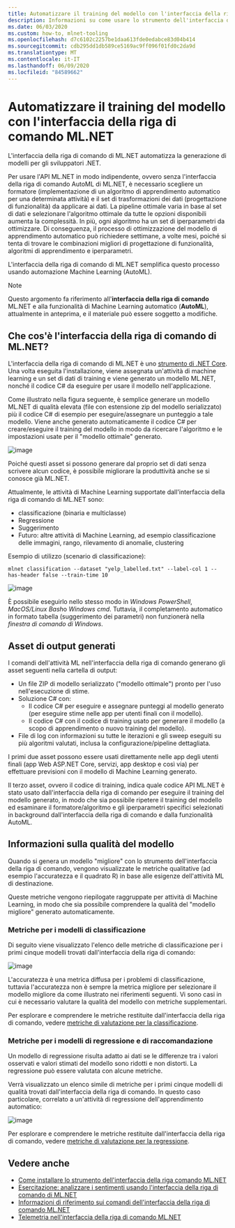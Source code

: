 ```yaml
---
title: Automatizzare il training del modello con l'interfaccia della riga di comando ML.NET
description: Informazioni su come usare lo strumento dell'interfaccia della riga di comando ML.NET per eseguire automaticamente il training del modello migliore dalla riga di comando.
ms.date: 06/03/2020
ms.custom: how-to, mlnet-tooling
ms.openlocfilehash: d7c6102c2257be1daa613fde0edabce83d04b414
ms.sourcegitcommit: cdb295dd1db589ce5169ac9ff096f01fd0c2da9d
ms.translationtype: MT
ms.contentlocale: it-IT
ms.lasthandoff: 06/09/2020
ms.locfileid: "84589662"
---
```

# <a name="automate-model-training-with-the-mlnet-cli"></a>Automatizzare il training del modello con l'interfaccia della riga di comando ML.NET

L'interfaccia della riga di comando di ML.NET automatizza la generazione di modelli per gli sviluppatori .NET.

Per usare l'API ML.NET in modo indipendente, ovvero senza l'interfaccia della riga di comando AutoML di ML.NET, è necessario scegliere un formatore (implementazione di un algoritmo di apprendimento automatico per una determinata attività) e il set di trasformazioni dei dati (progettazione di funzionalità) da applicare ai dati. La pipeline ottimale varia in base al set di dati e selezionare l'algoritmo ottimale da tutte le opzioni disponibili aumenta la complessità. In più, ogni algoritmo ha un set di iperparametri da ottimizzare. Di conseguenza, il processo di ottimizzazione del modello di apprendimento automatico può richiedere settimane, a volte mesi, poiché si tenta di trovare le combinazioni migliori di progettazione di funzionalità, algoritmi di apprendimento e iperparametri.

L'interfaccia della riga di comando di ML.NET semplifica questo processo usando automazione Machine Learning (AutoML).

> [!NOTE]
> Questo argomento fa riferimento all'**interfaccia della riga di comando** ML.NET e alla funzionalità di Machine Learning automatico (**AutoML**), attualmente in anteprima, e il materiale può essere soggetto a modifiche.

## <a name="what-is-the-mlnet-command-line-interface-cli"></a>Che cos'è l'interfaccia della riga di comando di ML.NET?

L'interfaccia della riga di comando di ML.NET è uno [strumento di .NET Core](../core/tools/global-tools.md). Una volta eseguita l'installazione, viene assegnata un'attività di machine learning e un set di dati di training e viene generato un modello ML.NET, nonché il codice C# da eseguire per usare il modello nell'applicazione.

Come illustrato nella figura seguente, è semplice generare un modello ML.NET di qualità elevata (file con estensione zip del modello serializzato) più il codice C# di esempio per eseguire/assegnare un punteggio a tale modello. Viene anche generato automaticamente il codice C# per creare/eseguire il training del modello in modo da ricercare l'algoritmo e le impostazioni usate per il "modello ottimale" generato.

![image](media/automate-training-with-cli/cli-high-level-process.png "Motore AutoML che funziona nell'interfaccia della riga di comando di ML.NET")

Poiché questi asset si possono generare dal proprio set di dati senza scrivere alcun codice, è possibile migliorare la produttività anche se si conosce già ML.NET.

Attualmente, le attività di Machine Learning supportate dall'interfaccia della riga di comando di ML.NET sono:

- classificazione (binaria e multiclasse)
- Regressione
- Suggerimento
- Futuro: altre attività di Machine Learning, ad esempio classificazione delle immagini, rango, rilevamento di anomalie, clustering

Esempio di utilizzo (scenario di classificazione):

```console
mlnet classification --dataset "yelp_labelled.txt" --label-col 1 --has-header false --train-time 10
```

![image](media/automate-training-with-cli/mlnet-classification-powershell.gif)

È possibile eseguirlo nello stesso modo in *Windows PowerShell*, *MacOS/Linux Bash*o *Windows cmd*. Tuttavia, il completamento automatico in formato tabella (suggerimento dei parametri) non funzionerà nella *finestra di comando di Windows*.

## <a name="output-assets-generated"></a>Asset di output generati

I comandi dell'attività ML nell'interfaccia della riga di comando generano gli asset seguenti nella cartella di output:

- Un file ZIP di modello serializzato ("modello ottimale") pronto per l'uso nell'esecuzione di stime.
- Soluzione C# con:
  - Il codice C# per eseguire e assegnare punteggi al modello generato (per eseguire stime nelle app per utenti finali con il modello).
  - Il codice C# con il codice di training usato per generare il modello (a scopo di apprendimento o nuovo training del modello).
- File di log con informazioni su tutte le iterazioni e gli sweep eseguiti su più algoritmi valutati, inclusa la configurazione/pipeline dettagliata.

I primi due asset possono essere usati direttamente nelle app degli utenti finali (app Web ASP.NET Core, servizi, app desktop e così via) per effettuare previsioni con il modello di Machine Learning generato.

Il terzo asset, ovvero il codice di training, indica quale codice API ML.NET è stato usato dall'interfaccia della riga di comando per eseguire il training del modello generato, in modo che sia possibile ripetere il training del modello ed esaminare il formatore/algoritmo e gli iperparametri specifici selezionati in background dall'interfaccia della riga di comando e dalla funzionalità AutoML.

## <a name="understanding-the-quality-of-the-model"></a>Informazioni sulla qualità del modello

Quando si genera un modello "migliore" con lo strumento dell'interfaccia della riga di comando, vengono visualizzate le metriche qualitative (ad esempio l'accuratezza e il quadrato R) in base alle esigenze dell'attività ML di destinazione.

Queste metriche vengono riepilogate raggruppate per attività di Machine Learning, in modo che sia possibile comprendere la qualità del "modello migliore" generato automaticamente.

### <a name="metrics-for-classification-models"></a>Metriche per i modelli di classificazione

Di seguito viene visualizzato l'elenco delle metriche di classificazione per i primi cinque modelli trovati dall'interfaccia della riga di comando:

![image](media/automate-training-with-cli/cli-multiclass-classification-metrics.png)

 L'accuratezza è una metrica diffusa per i problemi di classificazione, tuttavia l'accuratezza non è sempre la metrica migliore per selezionare il modello migliore da come illustrato nei riferimenti seguenti. Vi sono casi in cui è necessario valutare la qualità del modello con metriche supplementari.

Per esplorare e comprendere le metriche restituite dall'interfaccia della riga di comando, vedere [metriche di valutazione per la classificazione](resources/metrics.md#evaluation-metrics-for-multi-class-classification).

### <a name="metrics-for-regression-and-recommendation-models"></a>Metriche per i modelli di regressione e di raccomandazione

Un modello di regressione risulta adatto ai dati se le differenze tra i valori osservati e valori stimati del modello sono ridotti e non distorti. La regressione può essere valutata con alcune metriche.

Verrà visualizzato un elenco simile di metriche per i primi cinque modelli di qualità trovati dall'interfaccia della riga di comando. In questo caso particolare, correlato a un'attività di regressione dell'apprendimento automatico:

![image](media/automate-training-with-cli/cli-regression-metrics.png)

Per esplorare e comprendere le metriche restituite dall'interfaccia della riga di comando, vedere [metriche di valutazione per la regressione](resources/metrics.md#evaluation-metrics-for-regression-and-recommendation).

## <a name="see-also"></a>Vedere anche

- [Come installare lo strumento dell'interfaccia della riga comando ML.NET](how-to-guides/install-ml-net-cli.md)
- [Esercitazione: analizzare i sentimenti usando l'interfaccia della riga di comando di ML.NET](tutorials/sentiment-analysis-cli.md)
- [Informazioni di riferimento sui comandi dell'interfaccia della riga di comando ML.NET](reference/ml-net-cli-reference.md)
- [Telemetria nell'interfaccia della riga di comando ML.NET](resources/ml-net-cli-telemetry.md)
